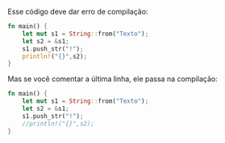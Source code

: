 Esse código deve dar erro de compilação: 

```rust
fn main() {
    let mut s1 = String::from("Texto");
    let s2 = &s1;
    s1.push_str("!");
    println!("{}",s2);
}
```

Mas se você comentar a última linha, ele passa na compilação: 

```rust
fn main() {
    let mut s1 = String::from("Texto");
    let s2 = &s1;
    s1.push_str("!");
    //println!("{}",s2);
}
```



